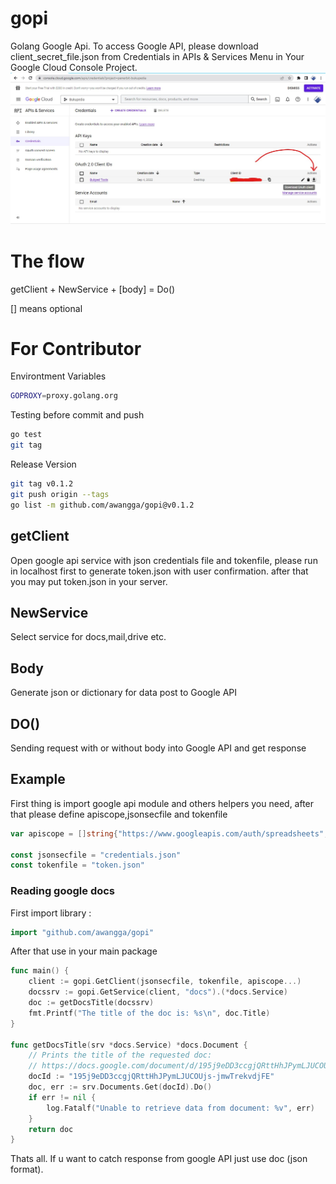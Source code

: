 # gopi
Golang Google Api. To access Google API, please download client_secret_file.json from Credentials in APIs & Services Menu in Your Google Cloud Console Project.
![Credentials in APIs & Services Menu](/docs/img/creds.jpg "Credentials Json Location")

# The flow
getClient + NewService + [body] = Do()

[] means optional

# For Contributor
Environtment Variables
```sh
GOPROXY=proxy.golang.org
```

Testing before commit and push
```sh
go test
git tag
```

Release Version
```sh
git tag v0.1.2
git push origin --tags
go list -m github.com/awangga/gopi@v0.1.2
```

## getClient
Open google api service with json credentials file and tokenfile, please run in localhost first to generate token.json with user confirmation. after that you may put token.json in your server.

## NewService
Select service for docs,mail,drive etc.

## Body
Generate json or dictionary for data post to Google API

## DO()
Sending request with or without body into Google API and get response

## Example
First thing is import google api module and others helpers you need, after that please define apiscope,jsonsecfile and tokenfile
```go
var apiscope = []string{"https://www.googleapis.com/auth/spreadsheets", "https://www.googleapis.com/auth/documents", "https://www.googleapis.com/auth/drive", "https://www.googleapis.com/auth/blogger", "https://www.googleapis.com/auth/gmail.send", "https://www.googleapis.com/auth/gmail.readonly"}

const jsonsecfile = "credentials.json"
const tokenfile = "token.json"
```

### Reading google docs
First import library : 
```go
import "github.com/awangga/gopi"
```
After that use in your main package
```go
func main() {
	client := gopi.GetClient(jsonsecfile, tokenfile, apiscope...)
	docssrv := gopi.GetService(client, "docs").(*docs.Service)
	doc := getDocsTitle(docssrv)
	fmt.Printf("The title of the doc is: %s\n", doc.Title)
}

func getDocsTitle(srv *docs.Service) *docs.Document {
	// Prints the title of the requested doc:
	// https://docs.google.com/document/d/195j9eDD3ccgjQRttHhJPymLJUCOUjs-jmwTrekvdjFE/edit
	docId := "195j9eDD3ccgjQRttHhJPymLJUCOUjs-jmwTrekvdjFE"
	doc, err := srv.Documents.Get(docId).Do()
	if err != nil {
		log.Fatalf("Unable to retrieve data from document: %v", err)
	}
	return doc
}
```
Thats all. If u want to catch response from google API just use doc (json format).
